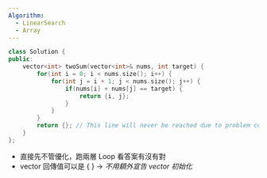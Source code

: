 ```yaml
---
Algorithm:
  - LinearSearch
  - Array
---
```


```Cpp
class Solution {
public:
	vector<int> twoSum(vector<int>& nums, int target) {
		for(int i = 0; i < nums.size(); i++) {
			for(int j = i + 1; j < nums.size(); j++) {
				if(nums[i] + nums[j] == target) {
					return {i, j};
				}
			}
		}
		return {}; // This line will never be reached due to problem constraints
	}
};
```
- 直接先不管優化，跑兩層 Loop 看答案有沒有對
- vector 回傳值可以是 { } -> *不用額外宣告 vector 初始化*

